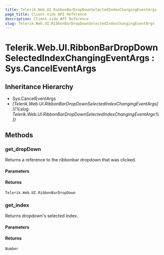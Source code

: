 ```yaml
---
title: Telerik.Web.UI.RibbonBarDropDownSelectedIndexChangingEventArgs
page_title: Client-side API Reference
description: Client-side API Reference
slug: Telerik.Web.UI.RibbonBarDropDownSelectedIndexChangingEventArgs
---
```


# Telerik.Web.UI.RibbonBarDropDownSelectedIndexChangingEventArgs : Sys.CancelEventArgs

## Inheritance Hierarchy

* Sys.CancelEventArgs
* *[Telerik.Web.UI.RibbonBarDropDownSelectedIndexChangingEventArgs]({%slug Telerik.Web.UI.RibbonBarDropDownSelectedIndexChangingEventArgs%})*

## Methods

### get_dropDown

Returns a reference to the ribbonbar dropdown that was clicked.

#### Parameters

#### Returns

`Telerik.Web.UI.RibbonBarDropDown` 

### get_index

Returns dropdown's selected index.

#### Parameters

#### Returns

`Number`